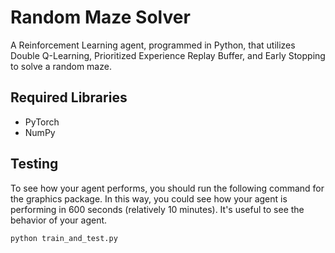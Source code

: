 # Random Maze Solver
A Reinforcement Learning agent, programmed in Python, that utilizes Double Q-Learning, 
Prioritized Experience Replay Buffer, and Early Stopping to solve a random maze. 

## Required Libraries

* PyTorch
* NumPy

## Testing

To see how your agent performs, you should run the following command for the graphics package. In this way, you could see how your agent is performing in 600 seconds (relatively 10 minutes). It's useful to see the behavior of your agent.

```bat
python train_and_test.py
```